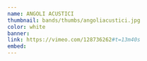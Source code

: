```yaml
---
name: ANGOLI ACUSTICI
thumbnail: bands/thumbs/angoliacustici.jpg
color: white
banner:
link: https://vimeo.com/128736262#t=13m40s
embed:
---
```

